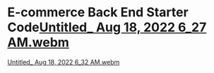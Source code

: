 # E-commerce Back End Starter Code[Untitled_ Aug 18, 2022 6_27 AM.webm](https://user-images.githubusercontent.com/105749663/185374930-4d7fef2f-19d7-4fbb-82d5-950863d0b4f7.webm)
[Untitled_ Aug 18, 2022 6_32 AM.webm](https://user-images.githubusercontent.com/105749663/185374945-b56e076e-d371-46d8-8edd-2a7b90cfb5ed.webm)
